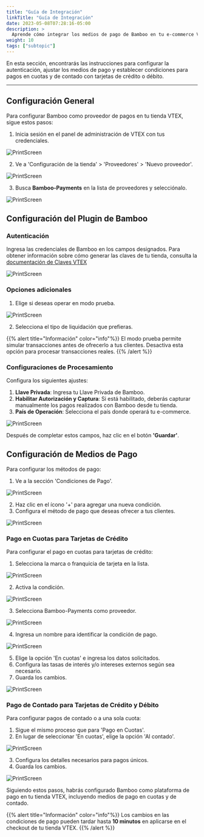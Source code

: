 ```yaml
---
title: "Guía de Integración"
linkTitle: "Guía de Integración"
date: 2023-05-08T07:28:16-05:00
description: >
  Aprende cómo integrar los medios de pago de Bamboo en tu e-commerce VTEX. Esta guía proporciona un paso a paso para una configuración e integración rápida y sencilla.
weight: 10
tags: ["subtopic"]
---
```


En esta sección, encontrarás las instrucciones para configurar la autenticación, ajustar los medios de pago y establecer condiciones para pagos en cuotas y de contado con tarjetas de crédito o débito. 

---
## Configuración General

Para configurar Bamboo como proveedor de pagos en tu tienda VTEX, sigue estos pasos:

1. Inicia sesión en el panel de administración de VTEX con tus credenciales.

![PrintScreen](/assets/VTEX/bamboo-vtex-000.png)

2. Ve a 'Configuración de la tienda' > 'Proveedores' > 'Nuevo proveedor'.

![PrintScreen](/assets/VTEX/bamboo-vtex-001.png)

3. Busca **Bamboo-Payments** en la lista de proveedores y selecciónalo.

![PrintScreen](/assets/VTEX/bamboo-vtex-002.png)

## Configuración del Plugin de Bamboo

### Autenticación

Ingresa las credenciales de Bamboo en los campos designados. Para obtener información sobre cómo generar las claves de tu tienda, consulta la <a href="https://help.vtex.com/es/tutorial/claves-de-aplicacion--2iffYzlvvz4BDMr6WGUtet#generar-claves-de-aplicacion-internas" target="_blank">documentación de Claves VTEX</a>

![PrintScreen](/assets/VTEX/bamboo-vtex-003.png)

### Opciones adicionales

1. Elige si deseas operar en modo prueba.

![PrintScreen](/assets/VTEX/bamboo-vtex-004.png)

2. Selecciona el tipo de liquidación que prefieras.

{{% alert title="Información" color="info"%}}
El modo prueba permite simular transacciones antes de ofrecerlo a tus clientes. Desactiva esta opción para procesar transacciones reales.
{{% /alert %}}

### Configuraciones de Procesamiento

Configura los siguientes ajustes:

1. **Llave Privada**: Ingresa tu Llave Privada de Bamboo.
2. **Habilitar Autorización y Captura**: Si está habilitado, deberás capturar manualmente los pagos realizados con Bamboo desde tu tienda.
3. **País de Operación**: Selecciona el país donde operará tu e-commerce.

![PrintScreen](/assets/VTEX/bamboo-vtex-005.png)

Después de completar estos campos, haz clic en el botón **'Guardar'**.

## Configuración de Medios de Pago

Para configurar los métodos de pago:

1. Ve a la sección 'Condiciones de Pago'.

![PrintScreen](/assets/VTEX/bamboo-vtex-006.png)

2. Haz clic en el ícono '+' para agregar una nueva condición.
3. Configura el método de pago que deseas ofrecer a tus clientes.

![PrintScreen](/assets/VTEX/bamboo-vtex-007.png)

### Pago en Cuotas para Tarjetas de Crédito

Para configurar el pago en cuotas para tarjetas de crédito:

1. Selecciona la marca o franquicia de tarjeta en la lista.

![PrintScreen](/assets/VTEX/bamboo-vtex-008.png)

2. Activa la condición.

![PrintScreen](/assets/VTEX/bamboo-vtex-009.png)

3. Selecciona Bamboo-Payments como proveedor.

![PrintScreen](/assets/VTEX/bamboo-vtex-010.png)

4. Ingresa un nombre para identificar la condición de pago.

![PrintScreen](/assets/VTEX/bamboo-vtex-011.png)

5. Elige la opción 'En cuotas' e ingresa los datos solicitados.
6. Configura las tasas de interés y/o intereses externos según sea necesario.
7. Guarda los cambios.

![PrintScreen](/assets/VTEX/bamboo-vtex-013.png)

### Pago de Contado para Tarjetas de Crédito y Débito

Para configurar pagos de contado o a una sola cuota:

1. Sigue el mismo proceso que para 'Pago en Cuotas'.
2. En lugar de seleccionar 'En cuotas', elige la opción 'Al contado'.

![PrintScreen](/assets/VTEX/bamboo-vtex-015.png)

3. Configura los detalles necesarios para pagos únicos.
4. Guarda los cambios.

![PrintScreen](/assets/VTEX/bamboo-vtex-016.png)

Siguiendo estos pasos, habrás configurado Bamboo como plataforma de pago en tu tienda VTEX, incluyendo medios de pago en cuotas y de contado.

{{% alert title="Información" color="info"%}}
Los cambios en las condiciones de pago pueden tardar hasta **10 minutos** en aplicarse en el checkout de tu tienda VTEX.
{{% /alert %}}